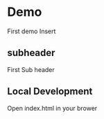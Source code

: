 # Demo

First demo Insert

## subheader

First Sub header


## Local Development

Open index.html in your brower